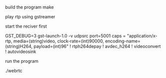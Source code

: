 build the program 
make

play rtp using gstreamer

start the reciver first 

GST_DEBUG=3 gst-launch-1.0 -v udpsrc port=5001 caps = "application/x-rtp, media=(string)video, clock-rate=(int)90000, encoding-name=(string)H264, payload=(int)96" ! rtph264depay !  avdec_h264  ! videoconvert ! autovideosink


run the program

./webrtc
